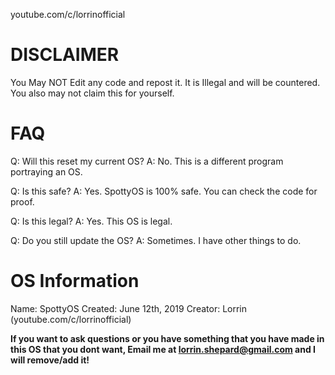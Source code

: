 youtube.com/c/lorrinofficial

# DISCLAIMER

You May NOT Edit any code and repost it.
It is Illegal and will be countered.
You also may not claim this for yourself.

# FAQ

Q: Will this reset my current OS?
A: No. This is a different program portraying an OS.

Q: Is this safe?
A: Yes. SpottyOS is 100% safe. You can check the code for proof.

Q: Is this legal?
A: Yes. This OS is legal.

Q: Do you still update the OS?
A: Sometimes. I have other things to do.

# OS Information

Name: SpottyOS
Created: June 12th, 2019
Creator: Lorrin (youtube.com/c/lorrinofficial)

**If you want to ask questions or you have something that you have made in this OS that you dont want, Email me at lorrin.shepard@gmail.com and I will remove/add it!**
